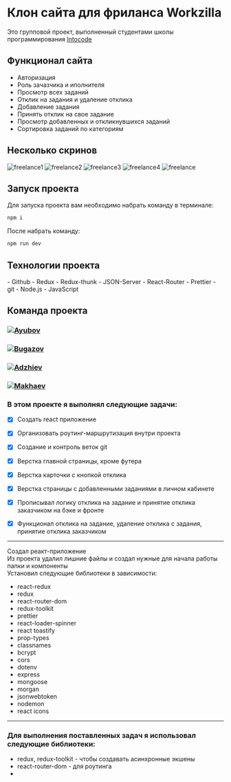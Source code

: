 # Клон сайта для фриланса Workzilla
<p> Это групповой проект, выполненный студентами школы программирования <a href="https://intocode.ru/" target="_blank">Intocode</a></p>

## Функционал сайта

- Авторизация 
- Роль зачазчика и иполнителя
- Просмотр всех заданий
- Отклик на задания и удаление отклика
- Добавление задания
- Принять отклик на свое задание
- Просмотр добавленных и откликнувшихся заданий
- Сортировка заданий по категориям


## Несколько скринов 
![freelance1](https://user-images.githubusercontent.com/105605980/195789117-a6a4acf3-e8fd-44c9-83c2-5daa0162378b.jpeg)
![freelance2](https://user-images.githubusercontent.com/105605980/195789135-86cff53d-b815-42d7-b87a-8882cc022bb4.jpeg)
![freelance3](https://user-images.githubusercontent.com/105605980/195789150-ad8058d7-c42f-4c53-aa90-45563ad607a2.jpeg)
![freelance4](https://user-images.githubusercontent.com/105605980/195789157-89c800e9-71b4-4e3e-944c-2d17dcdf9c31.jpeg)
![freelance](https://user-images.githubusercontent.com/105605980/195789172-40079db6-ac11-4688-92e2-5e87620535b5.jpeg)

## Запуск проекта

Для запуска проекта вам необходимо набрать команду в терминале:

```javascript
npm i
```

После набрать команду:

```javascript
npm run dev
```


## Технологии проекта

<p>
- Github
- Redux
- Redux-thunk
- JSON-Server
- React-Router
- Prettier
- git 
- Node.js
- JavaScript
</p>

## Команда проекта

<h3>
  <a href="https://github.com/Benoyevski">
    <img alt="Ayubov" src="https://img.shields.io/badge/-Ismail_Ayubov-black?style=for-the-badge&logo=github&logoColor=white" />
  </a>
</h3>

<h3>
  <a href="https://github.com/Bugazov">
    <img alt="Bugazov" src="https://img.shields.io/badge/-Islam_Bugazov-black?style=for-the-badge&logo=github&logoColor=white" />
  </a>
</h3>

<h3>
  <a href="https://github.com/Ayubax">
    <img alt="Adzhiev" src="https://img.shields.io/badge/-Ayub_Adzhiev-black?style=for-the-badge&logo=github&logoColor=white" />
  </a>
</h3>

<h3>
  <a href="https://github.com/DerWaldgang">
    <img alt="Makhaev" src="https://img.shields.io/badge/-Salambek_Makhaev-black?style=for-the-badge&logo=github&logoColor=white" />
  </a>
</h3>

### В этом проекте я выполнял следующие задачи:

- [x] Создать react приложение
- [x] Организовать роутинг-маршрутизация внутри проекта
- [x] Создание и контроль веток git
- [x] Верстка главной страницы, кроме футера
- [x] Верстка карточки с кнопкой отклика
- [x] Верстка страницы с добавленными заданиями в личном кабинете
- [x] Прописывал логику отклика на задание и принятие отклика заказчиком на бэке и фронте
- [x] Функционал отклика на задание, удаление отклика с задания, принятие отклика заказчиком


---

Создал реакт-приложение</br>
Из проекта удалил лишние файлы и создал нужные для начала работы папки и компоненты <br>
Установил следующие библиотеки в зависимости:

- react-redux
- redux
- react-router-dom
- redux-toolkit
- prettier
- react-loader-spinner
- react toastify
- prop-types
- classnames
- bcrypt
- cors
- dotenv
- express
- mongoose
- morgan
- jsonwebtoken
- nodemon
- react icons

---

### Для выполнения поставленных задач я использовал следующие библиотеки:

- redux, redux-toolkit - чтобы создавать асинхронные экшены
- react-router-dom - для роутинга
- 


